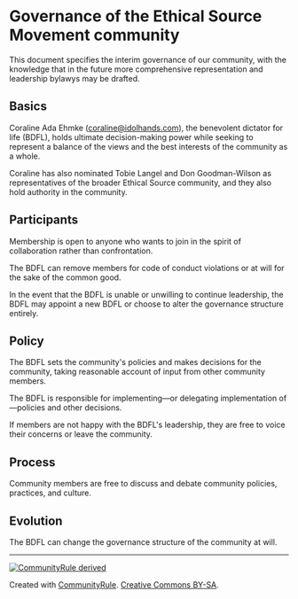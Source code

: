 # Governance of the Ethical Source Movement community
This document specifies the interim governance of our community, with the knowledge that in the future more comprehensive representation and leadership bylawys may be drafted.

## Basics

Coraline Ada Ehmke (coraline@idolhands.com), the benevolent dictator for life (BDFL), holds ultimate decision-making power while seeking to represent a balance of the views and the best interests of the community as a whole.

Coraline has also nominated Tobie Langel and Don Goodman-Wilson as representatives of the broader Ethical Source community, and they also hold authority in the community.

## Participants

Membership is open to anyone who wants to join in the spirit of collaboration rather than confrontation.

The BDFL can remove members for code of conduct violations or at will for the sake of the common good.

In the event that the BDFL is unable or unwilling to continue leadership, the BDFL may appoint a new BDFL or choose to alter the governance structure entirely.

## Policy

The BDFL sets the community's policies and makes decisions for the community, taking reasonable account of input from other community members.

The BDFL is responsible for implementing—or delegating implementation of—policies and other decisions.

If members are not happy with the BDFL's leadership, they are free to voice their concerns or leave the community.

## Process

Community members are free to discuss and debate community policies, practices, and culture.

## Evolution

The BDFL can change the governance structure of the community at will.


---

[![CommunityRule derived](https://communityrule.info/assets/CommunityRule-derived-000000.svg)](http://communityrule.info)

Created with [CommunityRule](http://communityrule.info). [Creative Commons BY-SA](http://creativecommons.org/licenses/by-sa/4.0/).